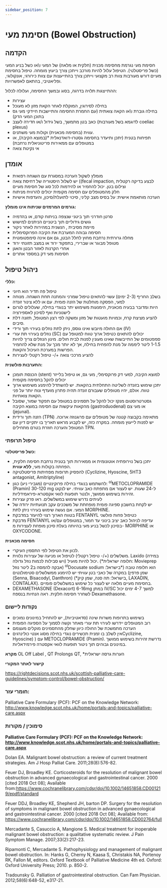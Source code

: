 ```yaml
---
sidebar_position: 7
---
```


# חסימת מעי (Bowel Obstruction)


## הקדמה

חסימת מעי נגרמת מחסימה מכנית (חלקית או מלאה) של המעי ו\או כשל בניע המעי (כשל פריסטלטי). הטיפול עלול להיות מורכב וייתכן צורך ביעוץ מומחה. טיפול בחסימת מעיים דורש מעורבות צוות רב מקצועי וייתכן צורך בהתייעצות עם צוות כירורגי, אונקולוגי, ופליאטיבי, בהתאם לאפשרויות.

ההתייצגות תלויה בדרגה, בסוג ובמשך החסימה, ועלולה לכלול:
-	עצירות 
-	בחילה לסירוגין, המוקלת לאחר הקאת מזון לא מעוכל
-	בחילה גוברת ו\או הקאה צואתית (עם החמרת החסימה והתיישבות חיידקי מעי גס בתוכן המעי הדק)
-	כאב בטן מתמשך, בשל גידול ו/או חדירה לעצב (לדוגמא בשל מעורבות coeliac plexus) 
-	עווית (בחסימה מכאנית) וקולות מעי משתנים.
-	תפיחות בטנית (יתכן ותיעדר בחסימה גסטרו-דואדנאלית *(במוצא הקיבה), או במטופלים עם ממאירות פריטוניאלית נרחבת)
-	אי נקיטת צואה
## אומדן
-	מומלץ לשקול הערכה במסגרת עם השגחה רפואית 
-	יש לשלול היסטוריה של דחיסת צואה ((fecal impaction, לבצע בדיקה רקטלית וצילום בטן. יכול להחמיר או להידמות לכל סוג של חסימת מעיים
-	חלק מהמטופלים עם חסימה מקומית יכולים להרוויח מניתוח
-	הערכה מותאמת אישית: על בסיס מצב קליני, סיכוי לתועלת/סיכון, והעדפות אישיות

**גורמים המרמזים שניתוח אינו מומלץ:**
-	סרטן חודרני תוך ביטני שנצפה בניתוח קודם, או בהדמיה
-	גושים גידוליים תוך ביטניים הניתנים למישוש
-	מיימת מסיבית , הנשנית במהירות לאחר ניקור
-	חסימה גבוהה המערבת את הקיבה הפרוקסימלית
-	מחלה גרורתית נרחבת מחוץ לחלל הבטן, גם אם אינה סימפטומטית
-	מטופל מבוגר או שברירי, בתפקוד ירוד או במצב תזונתי ירוד
-	אחרי הקרנות לאזור הבטן והאגן
-	חסימות מעי דק במספר אתרים


## ניהול טיפול
**כללי:**
-	טיפול פה תדיר הוא חיוני
-	בשלב החריף (2-3 ימים) עשוי להתאים טיפול שמרני והמתנה תחת השגחה. מנוחה למעי, הפסקה מוחלטת של הזנה פומית. עם או ללא צינור זונדה
-	היות ומדובר בבעיה מכאנית, הימנעות משימוש יתר בנוגדי בחילה, שעלולים לגרום לישנוניות ואף לסיכון לאספירציה
-	להציע מציצת קרח, וכמויות מועטות של מזון ומשקה לפי רצון המטופל, תזונה דלת סיבים.
-	אם החולה מיובש ואינו גוסס, ניתן לתת נוזלים בעירוי תוך ורידי (IV)
-	נוזלים בעירוי תת עורי (SC) יכולים להתאים כטיפול ארוך טווח למטופל עם סמפטומים של התייבשות שאינו מעונין לפנות לבית חולים. מינון הנוזלים צריך להיות 1-1.5 ליטר ליממה על מנת להפחית בחילה, אך לא יותר מכך על מנת שלא להחמיר הפרשות במערכת העיכול והקאות.
-	להציע מרככי צואה +/- טיפול רקטלי לעצירות

**התערבות פולשנית:**
-	הכנסת תומכן (stent) למוצא הקיבה, למעי דק פרוקסימלי, מעי גס, או טיפול בלייזר יכולים להקל בחסימה מקומית
-	יתכן שימוש בזונדה לשליטה התחלתית בהקאות. יש להשתדל להימנע משימוש ארוך טווח. אולם, יהיו מטופלים שעבורם זונדה תהיה פתרון מועדף ונוח יותר על פני הקאות צואתיות.
-	גסטרטרוסטום מנקז יכול להקל על תסמינים במטופל עם תפקוד שמור, שסובל מהקאות עיקשות עם חסימה במוצא הקיבה (gastroduodenal)  או מעי צם (jejunal).
-	הזנה תוך ורידית (TPN) מתאימה בקבוצה קטנה של מטופלים עם פרוגנוזה ארוכה. יש לפנות לייעוץ מומחה. במקרה כזה, יש לקבוע מראש תאריך בו יתקיים דיון עם המטופל והערכה חוזרת בטרם מתחילים TPN. 

###  טיפול תרופתי 
**כשל פריסטלטי:**
-	יתכן בשל נוירופתיה אוטונומית או ממאירות תוך בטנית נרחבת
חסימה חלקית, הפחתה בקולות מעי, **ללא עווית**.
-	להפסיק תרופות מפחיתות פריסטלטיקה (Cyclizine, Hyoscine, 5HT3 antagonist, Amitriptyline) 
-	להשתמש בנוגדי בחילה פרוקינטיים (מגבירי ניע) כגון:
<sup>ol</sup>METOCLOPRAMIDE (Pramin) 30-120 mg ל-24 שעות. יש לעצור אם מתפתח כאב עוויתי. יש לנקוט זהירות בשימוש ממושך, ולנטר תופעות לוואי אקסטרא-פיראמידליות. 
-	לעיתים נדרש שימוש במשלשלים. ראו פרק עצירות
-	יש לקחת בחשבון ספיגה פומית מופחתת של משככים עקב תנועתיות ירודה של המעי. אם נעשה שימוש בעירוי ניתן לתת  MORPHINE.
-	בטווח הארוך רצוי להיעזר במדבקת FENTANYL  כטיפול פחות פולשני
-	מדבקת  FENTANYL  עדיפה לניהול כאב יציב בינוני עד חמור, במטופלים עם/או בסיכון לכשל בניע מעי בהיותה בעלת סיכון מופחת לעצירות מ- MORPHINE  או  OXYCODONE.

**חסימה מכאנית**
-	לכוון את הטיפול לפי התסמין העיקרי.
-	משלשלים (+/- טיפול רקטלי) לטיפול או מניעה של עצירות נלווית.
Laxido (במידה ויש סבילות לכמות נוזל גדולה) יכול להיות מועיל. (*חלופה ישראלית: Movieprep אבקה להמסה ב2 ליטר נוזל) <sup>ol</sup>Docusate sodium הוא חלופה טובה (*בישראל: שמן פרפין) במקרה של כאבי בטן עוויתי יש להימנע ממשלשלים סטימולנטים (Senna, Bisacodyl, Danthron) (*בישראל: תה סנה, שמן קיק, LAXADIN, CONTALAX). בחסימת מעיים מלאה יש לעצור כל שימוש במשלשלים פומיים.
-	DEXAMETHASONE (Dexacort) 6-16mg במתן IV/SC למשך 4-7 ימים יכול לשחרר חסימה חלקית. ראה הנחיות בנספח Dexamethasone. 



### נקודות ליישום
-	בשימוש בתרופות משרות שינה (סדאטיביות), יש להתחיל במינונים נמוכים
-	רוב המטופלים יידרשו לעירוי תת עורי מאחר וקשה לסמוך על הספיגה הפומית
-	הערכה מתמשכת של החולה כיוון שחלק מהתסמינים מוקלים מעצמם
-	אין לשלב בו זמנית תכשירים נוגדי בחילה מסוג אנטי כולינרגיםCyclizine, Hyoscine) )    עם METOCLOPRAMIDE (Pramin). נדרשת זהירות בשימוש ממושך במינונים גבוהים תוך ניטור תופעות לוואי אקסטרה פירמידאליות. 

**מקרא**
OL Off Label , QT Prolongs QT, *הערות גרסה ישראלית


**קישור לאתר המקורי**

https://rightdecisions.scot.nhs.uk/scottish-palliative-care-guidelines/symptom-control/bowel-obstruction/

### חומרי עזר:

Palliative Care Formulary (PCF): PCF on the Knowledge
 Network: http://www.knowledge.scot.nhs.uk/home/portals-and-topics/palliative-care.aspx

### סימוכין / מקורות
**Palliative Care Formulary (PCF): PCF on the Knowledge Network: http://www.knowledge.scot.nhs.uk/home/portals-and-topics/palliative-care.aspx**

Dolan EA. Malignant bowel obstruction: a review of current treatment strategies. Am J Hosp Palliat Care. 2011;28(8):576-82.

Feuer DJ, Broadley KE. Corticosteroids for the resolution of malignant bowel obstruction in advanced gynaecological and gastrointestinal cancer. 2000 [cited 2018 Oct 08]; Available from:https://www.cochranelibrary.com/cdsr/doi/10.1002/14651858.CD001219/epdf/standard

Feuer DDJ, Broadley KE, Shepherd JH, barton DP. Surgery for the resolution of symptoms in malignant bowel obstruction in advanced gynaecological and gastrointestinal cancer. 2000 [cited 2018 Oct 08]; Available from: https://www.cochranelibrary.com/cdsr/doi/10.1002/14651858.CD002764/full

Mercadante S, Casuccio A, Mangione S. Medical treatment for inoperable malignant bowel obstruction: a qualitative systematic review. J Pain Symptom Manage. 2007;33(2):217-23.

Ripamonti C, Mercadante S. Pathophysiology and management of malignant bowel obstruction. In: Hanks G, Cherny N, Kaasa S, Christakis NA, Portenoy RK, Fallon M, editors. Oxford Textbook of Palliative Medicine 4th ed. Oxford: Oxford University Press; 2010. p. 850-2.

Tradounsky G. Palliation of gastrointestinal obstruction. Can Fam Physician. 2012;58(6):648-52, e317-21.



